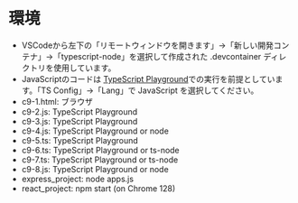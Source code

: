 # 環境
* VSCodeから左下の「リモートウィンドウを開きます」→「新しい開発コンテナ」→「typescript-node」を選択して作成された .devcontainer ディレクトリを使用しています。
* JavaScriptのコードは [TypeScript Playground](https://www.typescriptlang.org/play/)での実行を前提としています。「TS Config」→「Lang」で JavaScript を選択してください。
* c9-1.html: ブラウザ
* c9-2.js: TypeScript Playground
* c9-3.js: TypeScript Playground
* c9-4.js: TypeScript Playground or node
* c9-5.ts: TypeScript Playground
* c9-6.ts: TypeScript Playground or ts-node
* c9-7.ts: TypeScript Playground or ts-node
* c9-8.js: TypeScript Playground or node
* express_project: node apps.js
* react_project: npm start (on Chrome 128)
